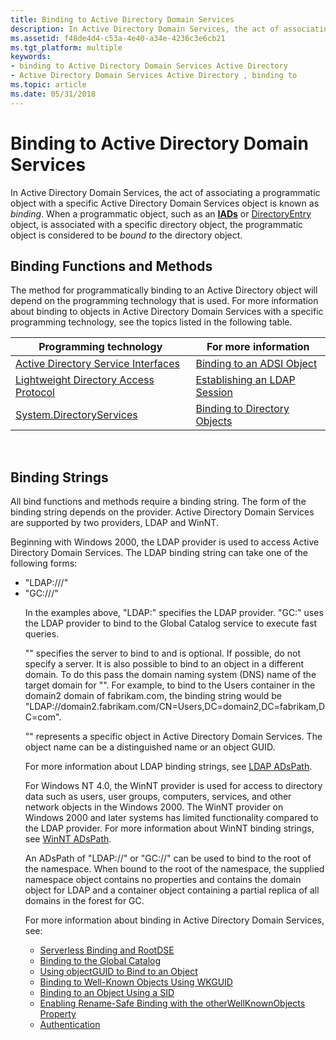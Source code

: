 ```yaml
---
title: Binding to Active Directory Domain Services
description: In Active Directory Domain Services, the act of associating a programmatic object with a specific Active Directory Domain Services object is known as binding.
ms.assetid: f48de4d4-c53a-4e40-a34e-4236c3e6cb21
ms.tgt_platform: multiple
keywords:
- binding to Active Directory Domain Services Active Directory
- Active Directory Domain Services Active Directory , binding to
ms.topic: article
ms.date: 05/31/2018
---
```


# Binding to Active Directory Domain Services

In Active Directory Domain Services, the act of associating a programmatic object with a specific Active Directory Domain Services object is known as *binding*. When a programmatic object, such as an [**IADs**](https://msdn.microsoft.com/library/aa705950) or [DirectoryEntry](http://go.microsoft.com/fwlink/p/?linkid=83868) object, is associated with a specific directory object, the programmatic object is considered to be *bound to* the directory object.

## Binding Functions and Methods

The method for programmatically binding to an Active Directory object will depend on the programming technology that is used. For more information about binding to objects in Active Directory Domain Services with a specific programming technology, see the topics listed in the following table.



| Programming technology                                                                       | For more information                                                           |
|----------------------------------------------------------------------------------------------|--------------------------------------------------------------------------------|
| [Active Directory Service Interfaces](https://msdn.microsoft.com/library/aa772170)         | [Binding to an ADSI Object](https://msdn.microsoft.com/library/aa772319)                    |
| [Lightweight Directory Access Protocol](https://msdn.microsoft.com/library/aa367008) | [Establishing an LDAP Session](https://msdn.microsoft.com/library/aa366102)              |
| [System.DirectoryServices](https://msdn.microsoft.com/library/9t2667d1.aspx)                 | [Binding to Directory Objects](http://go.microsoft.com/fwlink/p/?linkid=83964) |



 

## Binding Strings

All bind functions and methods require a binding string. The form of the binding string depends on the provider. Active Directory Domain Services are supported by two providers, LDAP and WinNT.

Beginning with Windows 2000, the LDAP provider is used to access Active Directory Domain Services. The LDAP binding string can take one of the following forms:

-   "LDAP://<host name>/<object name>"
-   "GC://<host name>/<object name>"

In the examples above, "LDAP:" specifies the LDAP provider. "GC:" uses the LDAP provider to bind to the Global Catalog service to execute fast queries.

"<host name>" specifies the server to bind to and is optional. If possible, do not specify a server. It is also possible to bind to an object in a different domain. To do this pass the domain naming system (DNS) name of the target domain for "<host name>". For example, to bind to the Users container in the domain2 domain of fabrikam.com, the binding string would be "LDAP://domain2.fabrikam.com/CN=Users,DC=domain2,DC=fabrikam,DC=com".

"<object name>" represents a specific object in Active Directory Domain Services. The object name can be a distinguished name or an object GUID.

For more information about LDAP binding strings, see [LDAP ADsPath](https://msdn.microsoft.com/library/aa746384).

For Windows NT 4.0, the WinNT provider is used for access to directory data such as users, user groups, computers, services, and other network objects in the Windows 2000. The WinNT provider on Windows 2000 and later systems has limited functionality compared to the LDAP provider. For more information about WinNT binding strings, see [WinNT ADsPath](https://msdn.microsoft.com/library/aa746534).

An ADsPath of "LDAP://" or "GC://" can be used to bind to the root of the namespace. When bound to the root of the namespace, the supplied namespace object contains no properties and contains the domain object for LDAP and a container object containing a partial replica of all domains in the forest for GC.

For more information about binding in Active Directory Domain Services, see:

-   [Serverless Binding and RootDSE](serverless-binding-and-rootdse.md)
-   [Binding to the Global Catalog](binding-to-the-global-catalog.md)
-   [Using objectGUID to Bind to an Object](using-objectguid-to-bind-to-an-object.md)
-   [Binding to Well-Known Objects Using WKGUID](binding-to-well-known-objects-using-wkguid.md)
-   [Binding to an Object Using a SID](binding-to-an-object-using-a-sid.md)
-   [Enabling Rename-Safe Binding with the otherWellKnownObjects Property](enabling-rename-safe-binding-with-the-otherwellknownobjects-property.md)
-   [Authentication](authentication.md)

 

 




